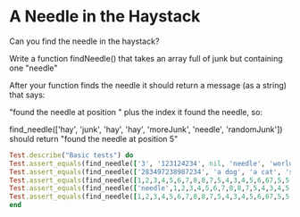 # A Needle in the Haystack

Can you find the needle in the haystack?

Write a function findNeedle() that takes an array full of junk but containing one "needle"

After your function finds the needle it should return a message (as a string) that says:

"found the needle at position " plus the index it found the needle, so:

find_needle(['hay', 'junk', 'hay', 'hay', 'moreJunk', 'needle', 'randomJunk'])
should return "found the needle at position 5"

```ruby
Test.describe("Basic tests") do
Test.assert_equals(find_needle(['3', '123124234', nil, 'needle', 'world', 'hay', 2, '3', true, false]), 'found the needle at position 3')
Test.assert_equals(find_needle(['283497238987234', 'a dog', 'a cat', 'some random junk', 'a piece of hay', 'needle', 'something somebody lost a while ago']), 'found the needle at position 5')
Test.assert_equals(find_needle([1,2,3,4,5,6,7,8,8,7,5,4,3,4,5,6,67,5,5,3,3,4,2,34,234,23,4,234,324,324,'needle',1,2,3,4,5,5,6,5,4,32,3,45,54]), 'found the needle at position 30')
Test.assert_equals(find_needle(['needle',1,2,3,4,5,6,7,8,8,7,5,4,3,4,5,6,67,5,5,3,3,4,2,34,234,23,4,234,324,324,1,2,3,4,5,5,6,5,4,32,3,45,54]), 'found the needle at position 0')
Test.assert_equals(find_needle([1,2,3,4,5,6,7,8,8,7,5,4,3,4,5,6,67,5,5,3,3,4,2,34,234,23,4,234,324,324,1,2,3,4,5,5,6,5,4,32,3,45,54,'needle']), 'found the needle at position 43')
end
```
